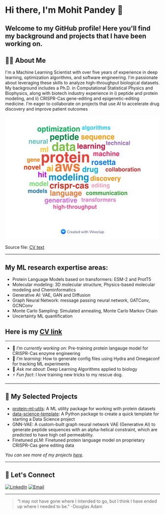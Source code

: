 # Hi there, I'm Mohit Pandey 👋

Welcome to my GitHub profile! Here you'll find my background and projects that I have been working on.
---

## 🧑‍💻 About Me
I'm a Machine Learning Scientist with over five years of experience in deep learning, optimization algorithms, and software engineering. I'm passionate about leveraging these skills to analyze high-throughput biological datasets. My background includes a Ph.D. in Computational Statistical Physics and Biophysics, along with biotech industry experience in i)  peptide and protein modeling, and ii) CRISPR-Cas gene-editing and epigenetic-editing medicine. I'm eager to collaborate on projects that use AI to accelerate drug discovery and improve patient outcomes

<center> <img src="Mohit_skills_wordcloud.jpg" width="500" height="400">      </center>

Source file: [CV text](https://github.com/mohitpandey92/mohitpandey92/blob/main/CV_text_for_word_cloud.txt) 


---
## My ML research expertise areas:
- Protein Language Models based on transformers: ESM-2 and ProtT5
- Molecular modeling: 3D molecular structure, Physics-based molecular modeling and Cheminformatics
- Generative AI: VAE, GAN and Diffusion
- Graph Neural Network: message passing neural network, GATConv, GCNConv
- Monte Carlo Sampling: Simulated annealing, Monte Carlo Markov Chain
- Uncertainty ML quantification

Here is my [CV link](https://github.com/mohitpandey92/mohitpandey92/blob/main/Mohit_Pandey_CV_July_2025.pdf)
---

---

- 🔭 *I’m currently working on*: Pre-training protein langauge model for CRISPR-Cas enzyme engineering
- 🌱 *I’m learning*: How to generate config files using Hydra and Omegaconf for tracking ML experiments
- 💬 *Ask me about*: Deep Learning Algorithms applied to biology
- ⚡ *Fun fact*: I love training new tricks to my rescue dog.

---

## 📂 My Selected Projects

- [protein-ml-utils](https://github.com/mohitpandey92/protein-mlutils): A ML utility package for working with protein datasets
- [data-science-template](https://github.com/mohitpandey92/pyproject-template): A Python package to create a quick template for starting a Data Science project
- GNN-VAE: A custom-built graph neural network VAE (Generative AI) to generate peptide sequences with an alpha-helical constraint, which are predicted to have high cell permeability.
- Finetuned pLM: Finetuned protein language model on proprietary CRISPR-Cas gene editing data

*You can see more of my projects [here](https://github.com/mohitpandey92?tab=repositories).*

---



## 🤝 Let's Connect

[![LinkedIn](https://img.shields.io/badge/LinkedIn-blue?style=flat&logo=linkedin)](https://www.linkedin.com/in/mohit-pandey-1a853367/)
[![Email](https://img.shields.io/badge/Email-red?style=flat&logo=gmail)](mailto:mpandey@bu.edu)

---

> “I may not have gone where I intended to go, but I think I have ended up where I needed to be." -Douglas Adam



